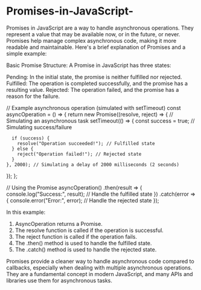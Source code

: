 # Promises-in-JavaScript-
Promises in JavaScript are a way to handle asynchronous operations. They represent a value that may be available now, or in the future, or never. Promises help manage complex asynchronous code, making it more readable and maintainable.
Here's a brief explanation of Promises and a simple example:

Basic Promise Structure:
A Promise in JavaScript has three states:

Pending: In the initial state, the promise is neither fulfilled nor rejected.
Fulfilled: The operation is completed successfully, and the promise has a resulting value.
Rejected: The operation failed, and the promise has a reason for the failure.

// Example asynchronous operation (simulated with setTimeout)
const asyncOperation = () => {
  return new Promise((resolve, reject) => {
    // Simulating an asynchronous task
    setTimeout(() => {
      const success = true; // Simulating success/failure

      if (success) {
        resolve("Operation succeeded!"); // Fulfilled state
      } else {
        reject("Operation failed!"); // Rejected state
      }
    }, 2000); // Simulating a delay of 2000 milliseconds (2 seconds)
  });
};

// Using the Promise
asyncOperation()
  .then(result => {
    console.log("Success:", result); // Handle the fulfilled state
  })
  .catch(error => {
    console.error("Error:", error); // Handle the rejected state
  });

In this example:

1. AsyncOperation returns a Promise.
2. The resolve function is called if the operation is successful.
3. The reject function is called if the operation fails.
4. The .then() method is used to handle the fulfilled state.
5. The .catch() method is used to handle the rejected state.

Promises provide a cleaner way to handle asynchronous code compared to callbacks, especially when dealing with multiple asynchronous operations. They are a fundamental concept in modern JavaScript, and many APIs and libraries use them for asynchronous tasks.
